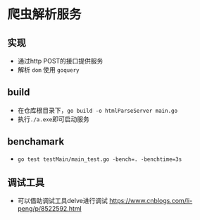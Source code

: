 # 爬虫解析服务

## 实现
* 通过http POST的接口提供服务
* 解析 `dom` 使用 `goquery`

## build
* 在仓库根目录下，`go build -o htmlParseServer main.go`
* 执行`./a.exe`即可启动服务

## benchamark
* `go test testMain/main_test.go -bench=. -benchtime=3s`

## 调试工具
* 可以借助调试工具delve进行调试 https://www.cnblogs.com/li-peng/p/8522592.html
